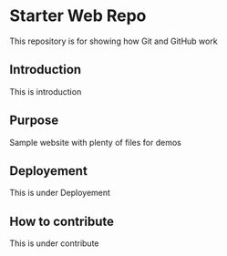 # Starter Web Repo

This repository is for showing how Git and GitHub work

## Introduction
This is introduction

## Purpose

Sample website with plenty of files for demos

## Deployement
This is under Deployement

## How to contribute
This is under contribute
